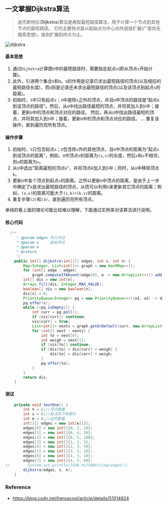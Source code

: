 ## 一文掌握Dijkstra算法

> 迪杰斯特拉(**Dijkstra**)算法是典型最短路径算法，用于计算一个节点到其他节点的最短路径。
> 它的主要特点是以起始点为中心向外层层扩展(广度优先搜索思想)，直到扩展到终点为止。

![dijkstra](D:\Dev\SrcCode\geek-algorithm-leetcode\src\main\leetcode_manuscripts\classical_algorithm\一文掌握Dijkstra算法.assets\dijkstra.png)

#### 基本思想

1. 通过`Dijkstra`计算图`G`中的最短路径时，需要指定起点`s`(即从顶点`s`开始计算)。
2. 此外，引进两个集合`S`和`U`。`S`的作用是记录已求出最短路径的顶点(以及相应的最短路径长度)，而`U`则是记录还未求出最短路径的顶点(以及该顶点到起点`s`的距离)。
3. 初始时，`S`中只有起点`s`；`U`中是除`s`之外的顶点，并且`U`中顶点的路径是”起点s到该顶点的路径”。然后，从`U`中找出路径最短的顶点，并将其加入到`S`中；接着，更新`U`中的顶点和顶点对应的路径。 然后，再从`U`中找出路径最短的顶点，并将其加入到`S`中；接着，更新`U`中的顶点和顶点对应的路径。 … 重复该操作，直到遍历完所有顶点。

#### 操作步骤

1. 初始时，`S`只包含起点`s`；`U`包含除`s`外的其他顶点，且`U`中顶点的距离为”起点`s`到该顶点的距离”，例如，`U`中顶点v的距离为`(s,v)`的长度，然后`s`和`v`不相邻，则`v`的距离为`∞`。
2. 从`U`中选出”距离最短的顶点`k`”，并将顶点k加入到`S`中；同时，从`U`中移除顶点`k`。
3. 更新`U`中各个顶点到起点`s`的距离。之所以更新`U`中顶点的距离，是由于上一步中确定了`k`是求出最短路径的顶点，从而可以利用`k`来更新其它顶点的距离；例如，`(s,v)`的距离可能大于`(s,k)+(k,v)`的距离。
4. 重复步骤`(2)`和`(3)`，直到遍历完所有顶点。

单纯的看上面的理论可能比较难以理解，下面通过实例来对该算法进行说明。

#### 核心代码

```java
  /**
     * @param edges 传入的边
     * @param s     起始顶点
     * @param n
     * @return
     */
    public int[] dijkstra(int[][] edges, int s, int n) {
        Map<Integer, List<int[]>> graph = new HashMap<>();
        for (int[] edge : edges)
            graph.computeIfAbsent(edge[0], e -> new ArrayList<>()).add(new int[]{edge[1], edge[2]});
        int[] dis = new int[n];
        Arrays.fill(dis, Integer.MAX_VALUE);
        boolean[] vis = new boolean[n];
        dis[s] = 0;
        PriorityQueue<Integer> pq = new PriorityQueue<>(((o1, o2) -> dis[o1] - dis[o2]));
        pq.offer(s);
        while (!pq.isEmpty()) {
            int curr = pq.poll();
            if (vis[curr]) continue;
            vis[curr] = true;
            List<int[]> nexts = graph.getOrDefault(curr, new ArrayList<>());
            for (int[] next : nexts) {
                int to = next[0];
                int weigh = next[1];
                if (vis[to]) continue;
                if (dis[to] > dis[curr] + weigh) {
                    dis[to] = dis[curr] + weigh;
                }
                pq.offer(to);
            }
        }
        return dis;
    }
```

#### 测试

```java
    private void testOne() {
        int n = 6;//顶点数量
        int s = 0;//起点的下标索引
        int e = 8;//边的数量
        int[][] edges = new int[e][3];
        edges[0] = new int[]{0, 2, 10};
        edges[1] = new int[]{0, 4, 30};
        edges[2] = new int[]{0, 5, 100};
        edges[3] = new int[]{1, 2, 5};
        edges[4] = new int[]{2, 3, 50};
        edges[5] = new int[]{3, 5, 10};
        edges[6] = new int[]{4, 3, 20};
        edges[7] = new int[]{4, 5, 60};
//        System.out.println(JSON.toJSONString(edges));
        dijkstra(edges, s, n);
    }
```

### Reference

- https://blog.csdn.net/heroacool/article/details/51014824

